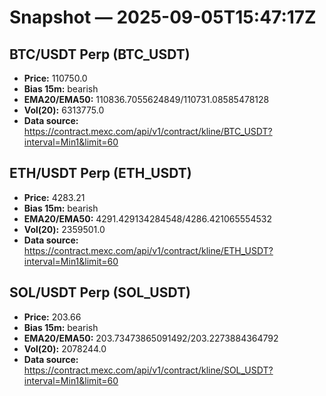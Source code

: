 # Snapshot — 2025-09-05T15:47:17Z

## BTC/USDT Perp (BTC_USDT)
- **Price:** 110750.0
- **Bias 15m:** bearish
- **EMA20/EMA50:** 110836.7055624849/110731.08585478128
- **Vol(20):** 6313775.0
- **Data source:** https://contract.mexc.com/api/v1/contract/kline/BTC_USDT?interval=Min1&limit=60

## ETH/USDT Perp (ETH_USDT)
- **Price:** 4283.21
- **Bias 15m:** bearish
- **EMA20/EMA50:** 4291.429134284548/4286.421065554532
- **Vol(20):** 2359501.0
- **Data source:** https://contract.mexc.com/api/v1/contract/kline/ETH_USDT?interval=Min1&limit=60

## SOL/USDT Perp (SOL_USDT)
- **Price:** 203.66
- **Bias 15m:** bearish
- **EMA20/EMA50:** 203.73473865091492/203.2273884364792
- **Vol(20):** 2078244.0
- **Data source:** https://contract.mexc.com/api/v1/contract/kline/SOL_USDT?interval=Min1&limit=60
